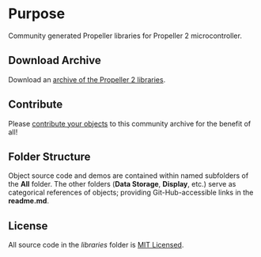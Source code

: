 # Purpose
Community generated Propeller libraries for Propeller 2 microcontroller.

## Download Archive
Download an [archive of the Propeller 2 libraries](https://github.com/parallaxinc/propeller/releases/download/OBEX-220316/P2_OBEX_220316.ZIP).
## Contribute
Please [contribute your objects](https://github.com/parallaxinc/propeller/wiki/Contributing) to this community archive for the benefit of all!

## Folder Structure
Object source code and demos are contained within named subfolders of the __All__ folder. The other folders (__Data Storage__, __Display__, etc.) serve as categorical references of objects; providing Git-Hub-accessible links in the __readme.md__.

## License
All source code in the _libraries_ folder is [MIT Licensed](https://github.com/parallaxinc/propeller/wiki/Propeller-Object-License-(MIT)).
